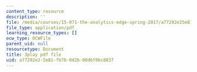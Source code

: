 ```yaml
---
content_type: resource
description: ''
file: /media/courses/15-071-the-analytics-edge-spring-2017/a77292e25e81fb760d2b00d6f0bc0837_fuUC0WVeKsg.pdf
file_type: application/pdf
learning_resource_types: []
ocw_type: OCWFile
parent_uid: null
resourcetype: Document
title: 3play pdf file
uid: a77292e2-5e81-fb76-0d2b-00d6f0bc0837
---
```

